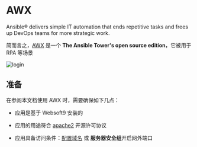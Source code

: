 # AWX

Ansible® delivers simple IT automation that ends repetitive tasks and frees up DevOps teams for more strategic work.

简而言之，[AWX](https://www.ansible.com/community/awx-project) 是一个 **The Ansible Tower's open source edition**，它被用于 RPA  等场景


![login](https://libs.websoft9.com/Websoft9/DocsPicture/en/awx/awx-login-websoft9.png)


## 准备

在参阅本文档使用 AWX 时，需要确保如下几点：

- 应用是基于 Websoft9 安装的

- 应用的用途符合 [apache2](https://opensource.org/licenses/Apache-2.0) 开源许可协议

- 应用具备访问条件：[配置域名](./guide/appsetdomain) 或 **服务器安全组**开启网外端口
